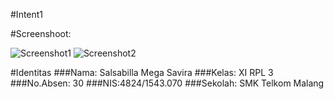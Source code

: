 #Intent1

#Screenshoot:

![Screenshot1](https://s9.postimg.org/f77j3tq8r/Screenshot_2016_10_09_18_52_58.png)
![Screenshot2](https://s9.postimg.org/48w9ln1nf/Screenshot_2016_10_09_18_52_47.png)

#Identitas
###Nama: Salsabilla Mega Savira
###Kelas: XI RPL 3
###No.Absen: 30
###NIS:4824/1543.070
###Sekolah: SMK Telkom Malang
